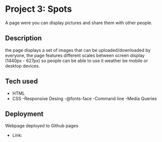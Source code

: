 # Project 3: Spots

A page were you can display pictures and share them with other people.

## Description

the page displays a set of images that can be uploaded/downloaded by everyone, the page features different scales between screen display (1440px - 627px) so people can be able to use it weather be mobile or desktop devices.

## Tech used

- HTML
- CSS
  -Responsive Desing
  -@fonts-face
  -Command line
  -Media Queries

## Deployment

Webpage deployed to Github pages

- Link:

